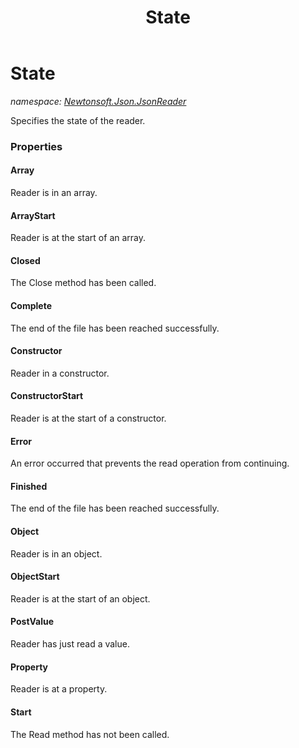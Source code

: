 ﻿---
title: State
---

# State
_namespace: [Newtonsoft.Json.JsonReader](N-Newtonsoft.Json.JsonReader.html)_

Specifies the state of the reader.




### Properties

#### Array
Reader is in an array.
#### ArrayStart
Reader is at the start of an array.
#### Closed
The Close method has been called.
#### Complete
The end of the file has been reached successfully.
#### Constructor
Reader in a constructor.
#### ConstructorStart
Reader is at the start of a constructor.
#### Error
An error occurred that prevents the read operation from continuing.
#### Finished
The end of the file has been reached successfully.
#### Object
Reader is in an object.
#### ObjectStart
Reader is at the start of an object.
#### PostValue
Reader has just read a value.
#### Property
Reader is at a property.
#### Start
The Read method has not been called.
